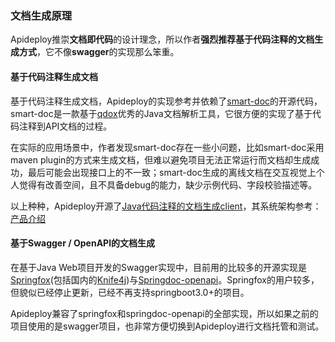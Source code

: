 ### 文档生成原理

Apideploy推崇**文档即代码**的设计理念，所以作者**强烈推荐基于代码注释的文档生成方式**，它不像**swagger**的实现那么笨重。

#### 基于代码注释生成文档

基于代码注释生成文档，Apideploy的实现参考并依赖了[smart-doc](https://github.com/TongchengOpenSource/smart-doc)的开源代码，smart-doc是一款基于[qdox](https://github.com/paul-hammant/qdox)优秀的Java文档解析工具，它很方便的实现了基于代码注释到API文档的过程。

在实际的应用场景中，作者发现smart-doc存在一些小问题，比如smart-doc采用maven plugin的方式来生成文档，但难以避免项目无法正常运行而文档却生成成功，最后可能会出现接口上的不一致；smart-doc生成的离线文档在交互视觉上个人觉得有改善空间，且不具备debug的能力，缺少示例代码、字段校验描述等。

以上种种，Apideploy开源了[Java代码注释的文档生成client](https://github.com/apideploy-team/apideploy-jakarta-client)，其系统架构参考：[产品介绍](../getting-started/apideploy-overview.md)

#### 基于Swagger / OpenAPI的文档生成

在基于Java Web项目开发的Swagger实现中，目前用的比较多的开源实现是[Springfox](https://github.com/springfox/springfox)(包括国内的[Knife4j](https://doc.xiaominfo.com/))与[Springdoc-openapi](https://github.com/springdoc/springdoc-openapi)。Springfox的用户较多，但貌似已经停止更新，已经不再支持springboot3.0+的项目。

Apideploy兼容了springfox和springdoc-openapi的全部实现，所以如果之前的项目使用的是swagger项目，也非常方便切换到Apideploy进行文档托管和测试。


